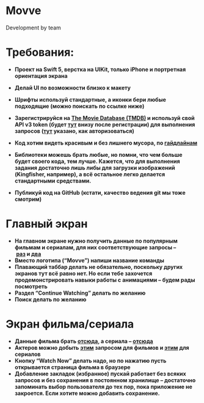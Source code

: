 # Movve
Development by team

# **Требования:**

- **Проект на Swift 5, верстка на UIKit, только iPhone и портретная ориентация экрана**
- **Делай UI по возможности близко к макету**
- **Шрифты используй стандартные, а иконки бери любые подходящие (можно поискать по ссылке ниже)**

- **Зарегистрируйся на [The Movie Database (TMDB)](https://www.themoviedb.org) и используй свой API v3 token (будет [тут](https://www.themoviedb.org/settings/api) внизу после регистрации) для выполнения запросов ([тут](https://developers.themoviedb.org/4/getting-started/authorization) указано, как авторизоваться)**
- **Код хотим видеть красивым и без лишнего мусора, по [гайдлайнам](https://www.swift.org/documentation/api-design-guidelines/)**
- **Библиотеки можешь брать любые, но помни, что чем больше будет своего кода, тем лучше. Кажется, что для выполнения задания достаточно лишь либы для загрузки изображений (Kingfisher, например), а всё остальное легко делается стандартными средствами.**
- **Публикуй код на GitHub (кстати, качество ведения git мы тоже смотрим)**

# **Главный экран**

- **На главном экране нужно получить данные по популярным фильмам и сериалам, для них соответствующие запросы – [раз](https://developers.themoviedb.org/3/discover/movie-discover) и [два](https://developers.themoviedb.org/3/discover/tv-discover)**
- **Вместо логотипа (“Movve”) напиши название команды**
- **Плавающий таббар делать не обязательно, поскольку других экранов тут всё равно нет. Но если тебе захочется продемонстрировать навыки работы с анимациями – будем рады посмотреть**
- **Раздел “Continue Watching” делать по желанию**
- **Поиск делать по желанию**

# **Экран фильма/сериала**

- **Данные фильма брать [отсюда](https://developers.themoviedb.org/3/movies/get-movie-details), а сериала – [отсюда](https://developers.themoviedb.org/3/tv/get-tv-details)**
- **Актеров можно добыть [этим](https://developers.themoviedb.org/3/movies/get-movie-credits) запросом для фильмов и [этим](https://developers.themoviedb.org/3/tv/get-tv-credits) для сериалов**
- **Кнопку “Watch Now” делать надо, но по нажатию пусть открывается страница фильма в браузере**
- **Добавление закладок (избранное) пускай работает без всяких запросов и без сохранения в постоянном хранилище – достаточно запоминать выбор пользователя до тех пор, пока приложение не закроется. Если хотите можно добавить сохранение.**
